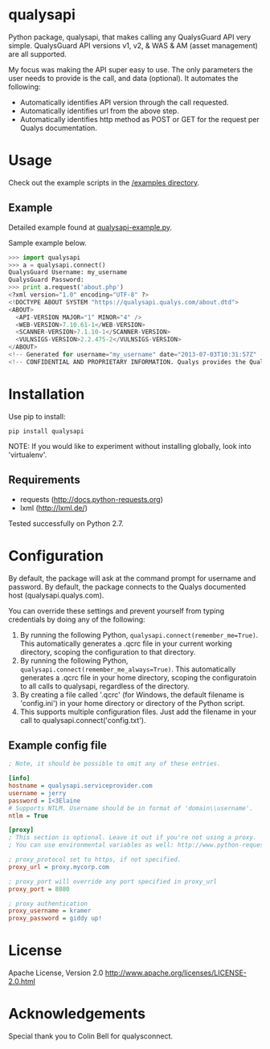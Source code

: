 qualysapi
=========

Python package, qualysapi, that makes calling any QualysGuard API very simple. QualysGuard API versions v1, v2, & WAS & AM (asset management) are all supported.
 
My focus was making the API super easy to use. The only parameters the user needs to provide is the call, and data (optional). It automates the following:
* Automatically identifies API version through the call requested.
* Automatically identifies url from the above step.
* Automatically identifies http method as POST or GET for the request per Qualys documentation.

Usage
=====

Check out the example scripts in the [/examples directory](https://github.com/paragbaxi/qualysapi/blob/master/examples/).

Example
-------
Detailed example found at [qualysapi-example.py](https://github.com/paragbaxi/qualysapi/blob/master/examples/qualysapi-example.py).

Sample example below.

```python
>>> import qualysapi
>>> a = qualysapi.connect()
QualysGuard Username: my_username
QualysGuard Password: 
>>> print a.request('about.php')
<?xml version="1.0" encoding="UTF-8" ?>
<!DOCTYPE ABOUT SYSTEM "https://qualysapi.qualys.com/about.dtd">
<ABOUT>
  <API-VERSION MAJOR="1" MINOR="4" />
  <WEB-VERSION>7.10.61-1</WEB-VERSION>
  <SCANNER-VERSION>7.1.10-1</SCANNER-VERSION>
  <VULNSIGS-VERSION>2.2.475-2</VULNSIGS-VERSION>
</ABOUT>
<!-- Generated for username="my_username" date="2013-07-03T10:31:57Z" -->
<!-- CONFIDENTIAL AND PROPRIETARY INFORMATION. Qualys provides the QualysGuard Service "As Is," without any warranty of any kind. Qualys makes no warranty that the information contained in this report is complete or error-free. Copyright 2013, Qualys, Inc. //--> 
```

Installation
============

Use pip to install:
```Shell
pip install qualysapi
```

NOTE: If you would like to experiment without installing globally, look into 'virtualenv'.

Requirements
------------

* requests (http://docs.python-requests.org)
* lxml (http://lxml.de/)

Tested successfully on Python 2.7.

Configuration
=============

By default, the package will ask at the command prompt for username and password. By default, the package connects to the Qualys documented host (qualysapi.qualys.com).

You can override these settings and prevent yourself from typing credentials by doing any of the following:

1. By running the following Python, `qualysapi.connect(remember_me=True)`. This automatically generates a .qcrc file in your current working directory, scoping the configuration to that directory.
2. By running the following Python, `qualysapi.connect(remember_me_always=True)`. This automatically generates a .qcrc file in your home directory, scoping the configuratoin to all calls to qualysapi, regardless of the directory.
3. By creating a file called '.qcrc' (for Windows, the default filename is 'config.ini') in your home directory or directory of the Python script.
4. This supports multiple configuration files. Just add the filename in your call to qualysapi.connect('config.txt').

Example config file
-------------------
```INI
; Note, it should be possible to omit any of these entries.

[info]
hostname = qualysapi.serviceprovider.com
username = jerry
password = I<3Elaine
# Supports NTLM. Username should be in format of 'domain\\username'.
ntlm = True

[proxy]
; This section is optional. Leave it out if you're not using a proxy.
; You can use environmental variables as well: http://www.python-requests.org/en/latest/user/advanced/#proxies

; proxy_protocol set to https, if not specified.
proxy_url = proxy.mycorp.com

; proxy_port will override any port specified in proxy_url
proxy_port = 8080

; proxy authentication
proxy_username = kramer
proxy_password = giddy up!
```


License
=======
Apache License, Version 2.0
http://www.apache.org/licenses/LICENSE-2.0.html

Acknowledgements
================

Special thank you to Colin Bell for qualysconnect.
